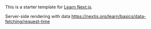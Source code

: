 This is a starter template for [Learn Next.js](https://nextjs.org/learn).

Server-side rendering with data
https://nextjs.org/learn/basics/data-fetching/request-time